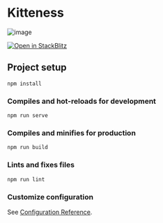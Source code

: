 # Kitteness

![image](https://github.com/denys-petryniak/kitteness/assets/16530588/38dda299-0bbe-4b6f-97b0-81c0fefc23e3)

[![Open in StackBlitz](https://developer.stackblitz.com/img/open_in_stackblitz.svg)](https://stackblitz.com/github/denys-petryniak/kitteness)

## Project setup

```
npm install
```

### Compiles and hot-reloads for development

```
npm run serve
```

### Compiles and minifies for production

```
npm run build
```

### Lints and fixes files

```
npm run lint
```

### Customize configuration

See [Configuration Reference](https://cli.vuejs.org/config/).
